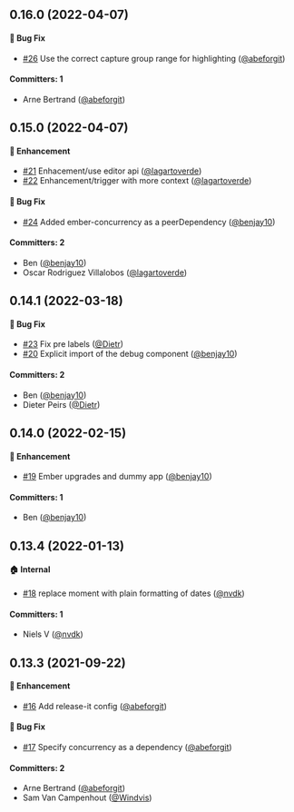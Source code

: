 


## 0.16.0 (2022-04-07)

#### :bug: Bug Fix
* [#26](https://github.com/lblod/ember-rdfa-editor-citaten-plugin/pull/26) Use the correct capture group range for highlighting ([@abeforgit](https://github.com/abeforgit))

#### Committers: 1
- Arne Bertrand ([@abeforgit](https://github.com/abeforgit))


## 0.15.0 (2022-04-07)

#### :rocket: Enhancement
* [#21](https://github.com/lblod/ember-rdfa-editor-citaten-plugin/pull/21) Enhacement/use editor api ([@lagartoverde](https://github.com/lagartoverde))
* [#22](https://github.com/lblod/ember-rdfa-editor-citaten-plugin/pull/22) Enhancement/trigger with more context ([@lagartoverde](https://github.com/lagartoverde))

#### :bug: Bug Fix
* [#24](https://github.com/lblod/ember-rdfa-editor-citaten-plugin/pull/24) Added ember-concurrency as a peerDependency ([@benjay10](https://github.com/benjay10))

#### Committers: 2
- Ben ([@benjay10](https://github.com/benjay10))
- Oscar Rodriguez Villalobos ([@lagartoverde](https://github.com/lagartoverde))


## 0.14.1 (2022-03-18)

#### :bug: Bug Fix
* [#23](https://github.com/lblod/ember-rdfa-editor-citaten-plugin/pull/23) Fix pre labels ([@Dietr](https://github.com/Dietr))
* [#20](https://github.com/lblod/ember-rdfa-editor-citaten-plugin/pull/20) Explicit import of the debug component ([@benjay10](https://github.com/benjay10))

#### Committers: 2
- Ben ([@benjay10](https://github.com/benjay10))
- Dieter Peirs ([@Dietr](https://github.com/Dietr))

## 0.14.0 (2022-02-15)

#### :rocket: Enhancement
* [#19](https://github.com/lblod/ember-rdfa-editor-citaten-plugin/pull/19) Ember upgrades and dummy app ([@benjay10](https://github.com/benjay10))

#### Committers: 1
- Ben ([@benjay10](https://github.com/benjay10))

## 0.13.4 (2022-01-13)

#### :house: Internal
* [#18](https://github.com/lblod/ember-rdfa-editor-citaten-plugin/pull/18) replace moment with plain formatting of dates ([@nvdk](https://github.com/nvdk))

#### Committers: 1
- Niels V ([@nvdk](https://github.com/nvdk))

## 0.13.3 (2021-09-22)

#### :rocket: Enhancement
* [#16](https://github.com/lblod/ember-rdfa-editor-citaten-plugin/pull/16) Add release-it config ([@abeforgit](https://github.com/abeforgit))

#### :bug: Bug Fix
* [#17](https://github.com/lblod/ember-rdfa-editor-citaten-plugin/pull/17) Specify concurrency as a dependency ([@abeforgit](https://github.com/abeforgit))

#### Committers: 2
- Arne Bertrand ([@abeforgit](https://github.com/abeforgit))
- Sam Van Campenhout ([@Windvis](https://github.com/Windvis))

